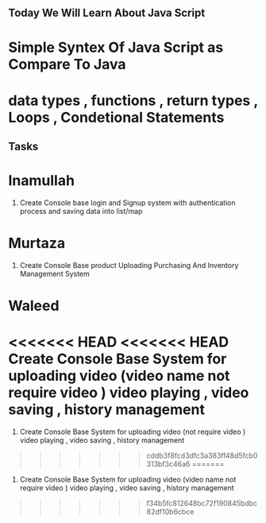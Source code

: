 ## Today We Will Learn About Java Script
# Simple Syntex Of Java Script as Compare To Java 
# data types , functions , return types , Loops , Condetional Statements 

## Tasks
# Inamullah 
1. Create Console base login and Signup system with authentication process  and saving data into list/map

# Murtaza 
1. Create Console Base product Uploading Purchasing And Inventory Management System 

# Waleed 
<<<<<<< HEAD
<<<<<<< HEAD
 Create Console Base System for uploading video (video name not require video ) video playing , video saving , history management 
=======
1. Create Console Base System for uploading video (not require video ) video playing , video saving , history management 

>>>>>>> cddb3f8fcd3dfc3a383ff48d5fcb0313bf3c46a6
=======
1. Create Console Base System for uploading video (video name not require video ) video playing , video saving , history management 


>>>>>>> f34b5fc812648bc72f190845bdbc82df10b6cbce
